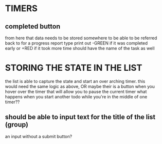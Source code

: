 # TIMERS
## completed button

from here that data needs to be stored somewhere to be able to be referred back
to for a progress report type print out
-GREEN if it was completed early or +RED if it took more time
should have the name of the task as well

# STORING THE STATE IN THE LIST
the list is able to capture the state and start an over arching timer.
this would need the same logic as above,
OR 
maybe their is a button when you hover over the timer that will allow you to pause the current timer
what happens when you start another todo while you're in the middle of one timer??

## should be able to input text for the title of the list (group)
an input without a submit button?
